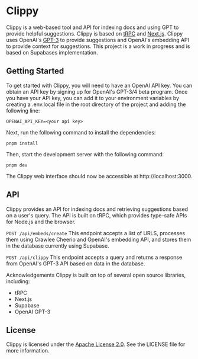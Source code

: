 # Clippy

Clippy is a web-based tool and API for indexing docs and using GPT to provide helpful suggestions. Clippy is based on [tRPC](https://trpc.io) and [Next.js](https://nextjs.org). Clippy uses OpenAI's [GPT-3](https://openai.com/blog/gpt-3-apps/) to provide suggestions and OpenAI's embedding API to provide context for suggestions. This project is a work in progress and is based on Supabases implementation.

## Getting Started

To get started with Clippy, you will need to have an OpenAI API key. You can obtain an API key by signing up for OpenAI's GPT-3/4 beta program. Once you have your API key, you can add it to your environment variables by creating a .env.local file in the root directory of the project and adding the following line:
```
OPENAI_API_KEY=<your api key>
```

Next, run the following command to install the dependencies:
```
pnpm install
```
    
Then, start the development server with the following command:
```
pnpm dev
```
The Clippy web interface should now be accessible at http://localhost:3000.


## API
Clippy provides an API for indexing docs and retrieving suggestions based on a user's query. The API is built on tRPC, which provides type-safe APIs for Node.js and the browser.

`POST /api/embeds/create`
This endpoint accepts a list of URLS, processes them using Crawlee Cheerio and OpenAI's embedding API, and stores them in the database currently using Supabase.

`POST /api/clippy`
This endpoint accepts a query and returns a response from OpenAI's GPT-3 API based on data in the database.

Acknowledgements
Clippy is built on top of several open source libraries, including:

- tRPC
- Next.js
- Supabase
- OpenAI GPT-3

## License
Clippy is licensed under the [Apache License 2.0](https://choosealicense.com/licenses/apache-2.0/). See the LICENSE file for more information.